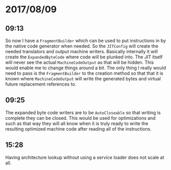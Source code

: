 # 2017/08/09

## 09:13

So now I have a `FragmentBuilder` which can be used to put instructions in by
the native code generator when needed. So the `JITConfig` will create the
needed translators and output machine writers. Basically internally it will
create the `ExpandedByteCode` where code will be plunked into. The JIT
itself will never see the actual `MachineCodeOutput` as that will be hidden.
This would enable me to change things around a bit. The only thing I really
would need to pass is the `FragmentBuilder` to the creation method so that
that it is known where `MachineCodeOutput` will write the generated bytes
and virtual future replacement references to.

## 09:25

The expanded byte code writers are to be `AutoCloseable` so that writing is
complete they can be closed. This would be used for optimizations and such as
that way they will all know when it is truly ready to write the resulting
optimized machine code after reading all of the instructions.

## 15:28

Having architecture lookup without using a service loader does not scale at
all.
